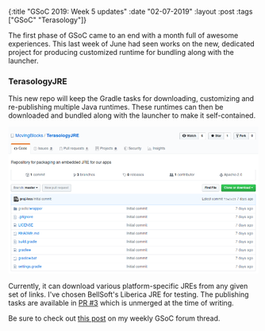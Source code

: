 {:title  "GSoC 2019: Week 5 updates"
 :date   "02-07-2019"
 :layout :post
 :tags   ["GSoC" "Terasology"]}

The first phase of GSoC came to an end with a month full of awesome experiences. This last week of June had seen works on the new, dedicated project for producing customized runtime for bundling along with the launcher. <!-- more -->

### TerasologyJRE

This new repo will keep the Gradle tasks for downloading, customizing and re-publishing multiple Java runtimes. These runtimes can then be downloaded and bundled along with the launcher to make it self-contained.

![Screenshot](/img/2019/screenshot_2019-07-02-movingblocks-terasologyjre.png)

Currently, it can download various platform-specific JREs from any given set of links. I've chosen BellSoft's Liberica JRE for testing. The publishing tasks are available in [PR #3](https://github.com/MovingBlocks/TerasologyJRE/pull/3) which is unmerged at the time of writing.

Be sure to check out [this post](https://forum.terasology.org/threads/gsoc-2019-terasology-launcher-4-0.2268/post-16359) on my weekly GSoC forum thread.